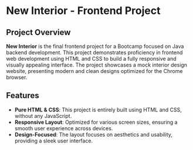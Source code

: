 # New Interior - Frontend Project

## Project Overview

**New Interior** is the final frontend project for a Bootcamp focused on Java backend development. This project demonstrates proficiency in frontend web development using HTML and CSS to build a fully responsive and visually appealing interface. The project showcases a mock interior design website, presenting modern and clean designs optimized for the Chrome browser.

## Features

- **Pure HTML & CSS**: This project is entirely built using HTML and CSS, without any JavaScript.
- **Responsive Layout**: Optimized for various screen sizes, ensuring a smooth user experience across devices.
- **Design-Focused**: The layout focuses on aesthetics and usability, providing a sleek user interface.
